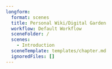 ```yaml
---
longform:
  format: scenes
  title: Personal Wiki/Digital Garden
  workflow: Default Workflow
  sceneFolder: /
  scenes:
    - Introduction
  sceneTemplate: templates/chapter.md
  ignoredFiles: []
---
```

